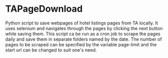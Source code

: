 # TAPageDownload
Python script to save webpages of hotel listings pages from TA locally. It uses selenium and navigates through the pages by clicking the next button while saving them. This script ca be run as a cron job to scrape the pages daily and save them in separate folders named by the date. The number of pages to be scraped can be specified by the variable page-limit and the start url can be changed to suit one's need.
